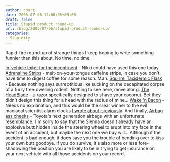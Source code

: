 ```yaml
---
author: court
date: 2005-07-06 12:00:05+00:00
draft: false
title: Stupid product round-up
url: /blog/2005/07/06/stupid-product-round-up/
categories:
- Stupidity
---
```


Rapid-fire round-up of strange things I keep hoping to write something funnier than this about.  No time, no time.

[In-vehicle toilet for the incontinent](http://news.bbc.co.uk/2/hi/technology/4578895.stm) - Nikki could have used this one today
[Adrenaline Strips](http://healthcareindus.com/Adrena-page.html) - melt-on-your-tongue caffeine strips, in case you don't have time to digest coffee for some reason.  Man.
[Squirrel Taxidermic Flask](http://lastminute-auction.blogspot.com/2005/06/sneaky-alcoholic.html) - Because nothing says surreptitious like sucking on the decapitated corpse of a furry tree dwelling rodent.  Nothing to see here, move along.
[The HeadBlade](http://www.headblade.com/Merchant2/merchant.mvc?Screen=PROD&Store_Code=THS&Product_Code=5201&Category_Code=5200) - a razor specifically designed to shave your coconut.  Bet they didn't design this thing for a head with the radius of mine...
[Wake 'n Bacon](http://www.mathlete.com/portfolio/wakeNbacon.php) - Needs no explanation, and this would be the clear winner to the evil maniacal scientist alarm clocks [I wrote about previously](http://www.vallentyne.com/blog/archives/2005/04/yet_another_whi.html).
And finally,
[Airbag ass cheeks](http://www.t3.co.uk/news/auto/other/toyota_evolves_the_airbag) - Toyota's next generation airbags with an unfortunate resemblance.  I'm sorry to say that the Sienna doesn't already have an explosive butt hidden inside the steering wheel to erupt into my face in the event of an accident, but maybe the next one we buy will...  Although if the accident is bad enough, it does save you the trouble of bending over to kiss your own butt goodbye.  If you do survive, it's also more or less fore-shadowing the position you are likely to be in trying to get insurance on your next vehicle with all those accidents on your record.
